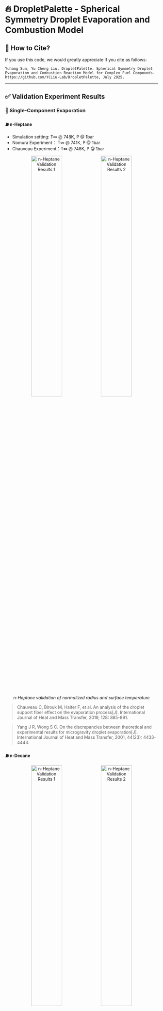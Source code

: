 # 🔥 DropletPalette - Spherical Symmetry Droplet Evaporation and Combustion Model

## 📖 How to Cite?

If you use this code, we would greatly appreciate if you cite as follows:

```
Yuhang Sun, Yu Cheng Liu, DropletPalette. Spherical Symmetry Droplet Evaporation and Combustion Reaction Model for Complex Fuel Compounds. https://github.com/YCLiu-Lab/DropletPalette, July 2025.
```

---

## ✅ Validation Experiment Results

### 🔬 Single-Component Evaporation

#### ⛽ n-Heptane

* Simulation setting: T∞ @ 748K, P @ 1bar
* Nomura Experiment： T∞ @ 741K, P @ 1bar
* Chauveau Experiment：T∞ @ 748K, P @ 1bar

<p align="center">
  <img src="validation/Fig.2.1.nC7-@748K-1bar-070mm-appearance_d2d.png" alt="n-Heptane Validation Results 1" width="45%">
  <img src="validation\Fig.2.2.nC7-@748K-1bar-070mm-appearance_K.png" alt="n-Heptane Validation Results 2" width="45%">
</p>

<p align="center">
  <em>n-Heptane validation of normalized radius and surface temperature</em>
</p>

> Chauveau C, Birouk M, Halter F, et al. An analysis of the droplet support fiber effect on the evaporation process[J]. International Journal of Heat and Mass Transfer, 2019, 128: 885-891.

> Yang J R, Wong S C. On the discrepancies between theoretical and experimental results for microgravity droplet evaporation[J]. International Journal of Heat and Mass Transfer, 2001, 44(23): 4433-4443.



#### ⛽ n-Decane
<p align="center">
  <img src="validation/nC10-chauveau-@967K-appearance_d2d.png" alt="n-Heptane Validation Results 1" width="45%">
  <img src="validation/nC10-chauveau-@967K-appearance_K.png" alt="n-Heptane Validation Results 2" width="45%">
</p>

<p align="center">
  <em>n-Decane validation of normalized radius and surface temperature</em>
</p>

> Chauveau C, Birouk M, Gökalp I. An analysis of the d²-law departure during droplet evaporation in microgravity[J]. International Journal of Multiphase Flow, 2011, 37(3): 252-259.

<p align="center">
  <img src="validation/nC10-Murakami-@773K-1bar-appearance_d2d.png" alt="n-Heptane Validation Results 1" width="45%">
  <img src="validation/nC10-Murakami-@773K-5bar-appearance_d2d.png" alt="n-Heptane Validation Results 2" width="45%">
</p>

<p align="center">
  <em>n-Decane validation of normalized during different pressure</em>
</p>



> MURAKAMI Y, NOMURA H, SUGANUMA Y. Experimental Study on Unsteadiness of n-decane Single Droplet Evaporation and Effect of Natural Convection on Droplet Evaporation at High Pressures and Temperatures [J]. Transactions of the Japan Society for Aeronautical and Space Sciences, Aerospace Technology Japan, 2021, 19(5): 647-53.



### 🔬 multi-Component Evaporation

#### ⛽ n-Heptane and n-Dodecane

* 50% n-Heptane + 50% n-Dodecane (volume) @673 K, 1 bar

<p align="center">
  <img src="validation\multi_component_evaporation.png" width="90%">
</p>

<p align="center">
  <em>multi-component validation of normalized radius and surface</em>
</p>
<p align="center">
  <img src="validation\multi_component_K.png" width="45%">
  <img src="validation\multi_component_SurfaceTemp.png" width="45%">
</p>

<p align="center">
  <em>multi-component validation of surface temperature and evaporation constant</em>
</p>

> GHASSEMI H, BAEK S W, KHAN Q S. Experimental Study on Evaporation of Kerosene Droplets at Elevated Pressures and Temperatures [J]. Combustion Science and Technology, 2006, 178(9): 1669-84.


### 🔬 Single-Component Ignition
#### ⛽ n-Heptane, Isooctane, n-Dodecane
* $T> 2000 K$ as the criterion for ignition @ 1 bar
<p align="center">
  <img src="validation\ignition_time.png" alt="n-Heptane Validation Results 1" width="90%">
</p>

<p align="center">
  <em>ignition time validation for n-Heptane(NA7), Isooctane(IA8), n-Dodecane(NA12) </em>
</p>

> TANABE M, BOLIK T, EIGENBROD C, et al. Spontaneous ignition of liquid droplets from a view of non-homogeneous mixture formation and transient chemical reactions [J]. Symposium (International) on Combustion, 1996, 26(1): 1637-43.

### 🔬 Multi-Component Ignition
#### ⛽ 50% n-Heptane + 50%n-Dodecane
* $T> 2000 K$ as the criterion for ignition @ 1 bar
<p align="center">
  <img src="validation\ignition_time_multi.png" width="90%">
</p>

<p align="center">
  <em>ignition time validation for 50% n-Heptane and 50% n-Dodecane </em>
</p>

> TAKEI M, TSUKAMOTO T, NIIOKA T. Ignition of blended-fuel droplet in high-temperature atmosphere [J]. Combustion and Flame, 1993, 93(1-2): 149-56.

---
## ✅ Validation for different $\frac{\Delta x}{\Delta t}$
### 🔬 differernt $\Delta x$ and $\Delta t$
<p align="center">
  <img src="validation\Fig-3-2-gas_grid_validation.png" width="30%">
  <img src="validation\Fig-3-2-liquid_grid_validation.png"width="30%" >
  <img src="validation\Fig-3-2-time_step_validation.png"width="30%">
</p>

<p align="center">
  <em>validation for differernt grid number and time step </em>
</p>


## 🚀 Quick Start

### 📋 Prerequisites

- Python 3.9 or higher
- Git

### 🔧 Installation

1. **Clone the repository**
   ```bash
   git clone https://github.com/YCLiu-Lab/DropletPalette.git
   cd droplet_combustion_simulation1D
   ```

2. **Create a virtual environment by conda (recommended)**
   ```bash
   # Using conda
   conda create -n DropletPalette python=3.9
   conda activate DropletPalette

   # other environment management tools are ok

3. **Install dependencies**
   ```bash
   pip install -r requirements.txt
   ```

### 🏃‍♂️ Running the Simulation

1. **Basic Usage**
   ```bash
   python main.py
   ```

2. **Modify Parameters**
   
   Edit parameters in `main.py` file to customize your simulation:
   
   ```python
   # Modify case name
   case_name = "my-simulation"
   
   # Modify fuel composition (mole fraction array of 40 components)
   fuel_composition = np.zeros(40)
   fuel_composition[0] = 0.66  # n-Heptane
   fuel_composition[9] = 0.34  # n-Hexadecane
   
   # Modify droplet parameters
   droplet_radius = 5.5e-4     # Droplet radius [m]
   boundary_temperature = 973.0 # Boundary temperature [K]
   initial_pressure = 1.0e5     # Initial pressure [Pa]
   initial_temperature = 300.0  # Initial temperature [K]
   
   # Modify grid parameters
   liquid_cell_count = 40       # Liquid phase grid count
   gas_cell_count = 200         # Gas phase grid count
   initital_time_step = 1E-4    # Time step [s]
   
   # Modify solver types
   liquid_solver_type = 'ITCID'      # Liquid solver: ITCID/FTCID/ITCFD/FTCFD
   gas_solver_type = 'Quasi_Steady'  # Gas solver: evap/react/Quasi_Steady
   ```

3. **Output Results**
   
   Simulation results will be saved in `result/{case_name}/` directory:
   - `{case_name}.log`: Simulation log file
   - Various charts and data files

### 🔍 Key Parameters Explained

- **fuel_composition**: Fuel composition array of 40 components, corresponding to C7-C16 straight-chain alkanes, branched alkanes, cycloalkanes, and aromatic hydrocarbons
- **liquid_solver_type**: 
  - `ITCID`: Infinite heat and mass transfer
  - `FTCID`: Finite heat transfer, infinite mass transfer
  - `ITCFD`: Infinite heat transfer, finite mass transfer
  - `FTCFD`: Finite heat and mass transfer
- **gas_solver_type**:
  - `evap`: Evaporation simulation only
  - `react`: Combustion reaction simulation
  - `Quasi_Steady`: Quasi-steady state simulation
- **liquid_property**
  - in src/solution/liquid_para
- **gas_property**
  - in mech/**.yaml (currently includes 31 common hydrocarbon fuels)
---

## 🚀 Project Features

- ✨ Spherical symmetry droplet evaporation model
- 🔥 Complex fuel compound combustion reactions
- 📊 High-precision numerical solvers and Surface solving
- 🧪 Experimental validation support

## 📁 Project Structure

```
droplet_combustion_simulation1D/
├── src/                    # Source code directory
│   ├── core/              # Core modules
│   ├── solvers/           # Solvers
│   └── solution/          # Solutions
├── mech/                  # Mechanism files
├── result/                # Result outputs
└── main.py               # Main program entry
```

---

## 📧 Contact Information

- **Corresponding Email**: ycliu7@tsinghua.edu.cn
- **Technical Support**: syh20@mails.tsinghua.edu.cn / 18801300138 (Wechat)

## 📄 License

This project is licensed under the MIT License - see the [LICENSE](LICENSE) file for details.

*Thank you for using the DropletPalette project!* 🌟
